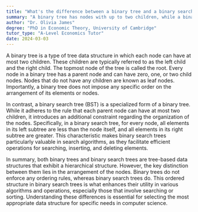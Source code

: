 ```yaml
---
title: "What's the difference between a binary tree and a binary search tree?"
summary: "A binary tree has nodes with up to two children, while a binary search tree is a specific type of binary tree that maintains ordered elements."
author: "Dr. Olivia James"
degree: "PhD in Economic Theory, University of Cambridge"
tutor_type: "A-Level Economics Tutor"
date: 2024-03-03
---
```


A binary tree is a type of tree data structure in which each node can have at most two children. These children are typically referred to as the left child and the right child. The topmost node of the tree is called the root. Every node in a binary tree has a parent node and can have zero, one, or two child nodes. Nodes that do not have any children are known as leaf nodes. Importantly, a binary tree does not impose any specific order on the arrangement of its elements or nodes.

In contrast, a binary search tree (BST) is a specialized form of a binary tree. While it adheres to the rule that each parent node can have at most two children, it introduces an additional constraint regarding the organization of the nodes. Specifically, in a binary search tree, for every node, all elements in its left subtree are less than the node itself, and all elements in its right subtree are greater. This characteristic makes binary search trees particularly valuable in search algorithms, as they facilitate efficient operations for searching, inserting, and deleting elements.

In summary, both binary trees and binary search trees are tree-based data structures that exhibit a hierarchical structure. However, the key distinction between them lies in the arrangement of the nodes. Binary trees do not enforce any ordering rules, whereas binary search trees do. This ordered structure in binary search trees is what enhances their utility in various algorithms and operations, especially those that involve searching or sorting. Understanding these differences is essential for selecting the most appropriate data structure for specific needs in computer science.
    